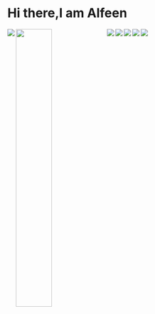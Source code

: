 # Hi there,I am Alfeen

<img align ="left" src="https://github-readme-stats.vercel.app/api?username=Alfe3n&show_icons=true&theme=radical" />

<img align="left" width="40%" src="https://github-readme-stats.vercel.app/api/top-langs/?username=Alfe3n&layout=compact"/>

<img align="left" src="https://img.shields.io/badge/c-%2300599C.svg?style=for-the-badge&logo=c&logoColor=white"/>
<img align="left" src="https://img.shields.io/badge/c++-%2300599C.svg?style=for-the-badge&logo=c%2B%2B&logoColor=white"/>
<img align="left" src="https://img.shields.io/badge/javascript-%23323330.svg?style=for-the-badge&logo=javascript&logoColor=%23F7DF1E"/>
<img align="left" src="https://img.shields.io/badge/python-3670A0?style=for-the-badge&logo=python&logoColor=ffdd54"/>
<img align="left" src="https://streak-stats.demolab.com/?user=Alfe3n"/>
